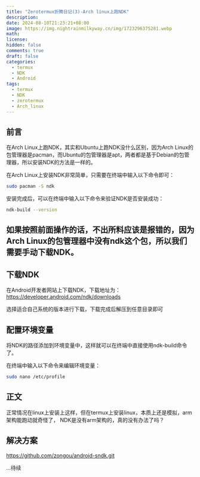 ```yaml
---
title: "Zerotermux折腾日记(3)-Arch linux上跑NDK"
description: 
date: 2024-08-10T21:23:21+08:00
image: https://img.nightrainmilkyway.cn/img/1723296375281.webp
math: 
license: 
hidden: false
comments: true
draft: false
categories:
  - termux
  - NDK
  - Android
tags:
  - termux
  - NDK
  - zerotermux
  - Arch_linux
---
```


## 前言

在Arch Linux上跑NDK，其实和Ubuntu上跑NDK没什么区别，因为Arch Linux的包管理器是pacman，而Ubuntu的包管理器是apt，两者都是基于Debian的包管理器，所以安装NDK的方法是一样的。


在Arch Linux上安装NDK非常简单，只需要在终端中输入以下命令即可：

```bash
sudo pacman -S ndk
```

安装完成后，可以在终端中输入以下命令来验证NDK是否安装成功：

```bash
ndk-build --version
```
## 如果按照前面操作的话，不出所料应该是报错的，因为Arch Linux的包管理器中没有ndk这个包，所以我们需要手动下载NDK。

## 下载NDK

在Android开发者网站上下载NDK，下载地址为：https://developer.android.com/ndk/downloads

选择适合自己系统的版本进行下载，下载完成后解压到任意目录即可

## 配置环境变量

将NDK的路径添加到环境变量中，这样就可以在终端中直接使用ndk-build命令了。

在终端中输入以下命令来编辑环境变量：

```bash
sudo nano /etc/profile
```
 ## 正文

 正常情况在linux上安装上这样，但在termux上安装linux，本质上还是模拟，arm架构能跑动就奇怪了，
 NDK是没有arm架构的，真的没有办法了吗？

## 解决方案

https://github.com/zongou/android-sndk.git

...待续